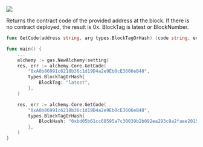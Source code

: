 ![](https://img.shields.io/badge/go-geth-lightblue)

Returns the contract code of the provided address at the block.
If there is no contract deployed, the result is 0x.
BlockTag is latest or BlockNumber.

```go
func GetCode(address string, arg types.BlockTagOrHash) (code string, err error)
```

```go
func main() {
	...
	alchemy := gas.NewAlchemy(setting)
	res, err := alchemy.Core.GetCode(
		"0xA0b86991c6218b36c1d19D4a2e9Eb0cE3606eB48",
		types.BlockTagOrHash{
			BlockTag: "latest",
		},
	)

	res, err := alchemy.Core.GetCode(
		"0xA0b86991c6218b36c1d19D4a2e9Eb0cE3606eB48",
		types.BlockTagOrHash{
			BlockHash: "0xbd05b61cc68595a7c30039b2b092ea293c9a2faee20158d578528e399f4d4244",
		},
	)
}
```
